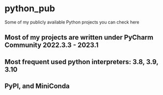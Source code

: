 # python_pub
Some of my publicly available Python projects you can check here

## Most of my projects are written under PyCharm Community 2022.3.3 - 2023.1
## Most frequent used python interpreters: 3.8, 3.9, 3.10
## PyPI, and MiniConda
